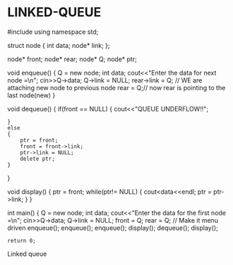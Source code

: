 # LINKED-QUEUE
#include <iostream>
using namespace std;


struct node
{
    int data;
    node* link;
};

node* front;
node* rear;
node* Q;
node* ptr;

void enqueue()
{
    Q = new node;
    int data;
    cout<<"Enter the data for next node =\n";
    cin>>Q->data;
    Q->link = NULL;
    rear->link = Q; // WE are attaching new node to previous node
    rear = Q;// now rear is pointing to the last node(new)
}

void dequeue()
{
    if(front == NULL)
    {
        cout<<"QUEUE UNDERFLOW!!";
        
    }
    else
    {
        ptr = front;
        front = front->link;
        ptr->link = NULL;
        delete ptr;
    }
}

void display()
{
    ptr = front;
    while(ptr!= NULL)
    {
        cout<<ptr->data<<endl;
        ptr = ptr->link;
    }
}


int main()
{
    Q = new node;
    int data;
    cout<<"Enter the data for the first node =\n";
    cin>>Q->data;
    Q->link = NULL;
    front = Q;
    rear = Q;
    // Make it menu driven
    enqueue();
    enqueue();
    enqueue();
    display();
    dequeue();
    display();
    

    return 0;
Linked queue
